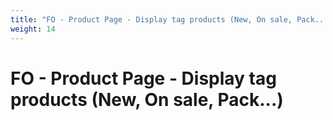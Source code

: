 ```yaml
---
title: "FO - Product Page - Display tag products (New, On sale, Pack...)"
weight: 14
---
```


# FO - Product Page - Display tag products (New, On sale, Pack...)

